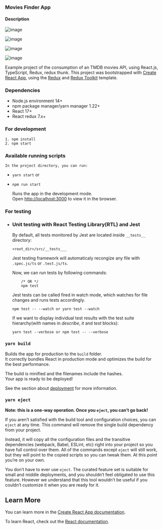 ### Movies Finder App

#### Description

![image](https://user-images.githubusercontent.com/1280747/124474538-f03d7f00-dda0-11eb-87f6-d685d880caa2.png)

![image](https://user-images.githubusercontent.com/1280747/124474357-b7050f00-dda0-11eb-9f27-96bf11899631.png)

![image](https://user-images.githubusercontent.com/1280747/124474836-4f02f880-dda1-11eb-97b4-4572378eb8a9.png)

![image](https://user-images.githubusercontent.com/1280747/124474902-6346f580-dda1-11eb-9f72-2aeb3bec5beb.png)


Example project of the consumption of an TMDB movies API, using React.js, TypeScript, Redux, redux thunk. This project was bootstrapped with [Create React App](https://github.com/facebook/create-react-app), using the [Redux](https://redux.js.org/) and [Redux Toolkit](https://redux-toolkit.js.org/) template.

### Dependencies

 - Node.js environment 14+
 - npm package manager/yarn manager 1.22+
 - React 17+
 - React redux 7.x+

### For development

    1. npm install
    2. npm start


### Available running scripts

    In the project directory, you can run:

  - ``` yarn start ``` or
  - ``` npm run start ```

    Runs the app in the development mode.<br />
    Open [http://localhost:3000](http://localhost:3000) to view it in the browser.


### For testing

  - ### Unit testing with React Testing Library(RTL) and Jest

    By default, all tests monitored by Jest are located inside `__tests__` directory:

      ``` <root_dir>/src/__tests___ ```
    
    Jest testing framework will automaticaly recongize any file with `.spec.js/ts` or `.test.js/ts`. 

    Now, we can run tests by following commands:

      ``` npm run test 
          /* OR */
          npm test 
      ```
    
    Jest tests can be called fired in watch mode, which watches for file changes and runs tests accordingly.

      ``` npm test -- --watch or yarn test --watch ```
    
    If we want to display individual test results with the test suite hierarchy(with names in *describe*, *it* and *test* blocks):

      ``` yarn test --verbose or npm test -- --verbose ```


### `yarn build`

Builds the app for production to the `build` folder.<br />
It correctly bundles React in production mode and optimizes the build for the best performance.

The build is minified and the filenames include the hashes.<br />
Your app is ready to be deployed!

See the section about [deployment](https://facebook.github.io/create-react-app/docs/deployment) for more information.

### `yarn eject`

**Note: this is a one-way operation. Once you `eject`, you can’t go back!**

If you aren’t satisfied with the build tool and configuration choices, you can `eject` at any time. This command will remove the single build dependency from your project.

Instead, it will copy all the configuration files and the transitive dependencies (webpack, Babel, ESLint, etc) right into your project so you have full control over them. All of the commands except `eject` will still work, but they will point to the copied scripts so you can tweak them. At this point you’re on your own.

You don’t have to ever use `eject`. The curated feature set is suitable for small and middle deployments, and you shouldn’t feel obligated to use this feature. However we understand that this tool wouldn’t be useful if you couldn’t customize it when you are ready for it.

## Learn More

You can learn more in the [Create React App documentation](https://facebook.github.io/create-react-app/docs/getting-started).

To learn React, check out the [React documentation](https://reactjs.org/).
